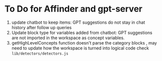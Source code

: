 # To Do for Affinder and gpt-server

1. update chatbot to keep items: GPT suggestions do not stay in chat history after follow up queries
2. Update block type for variables added from chatbot: GPT suggestions are not imported in the workspace as concept variables.
3. getHighLevelConcepts function doesn't parse the category blocks , may need to update how the workspace is turned into logical code check `lib/detectors/detectors.js`

